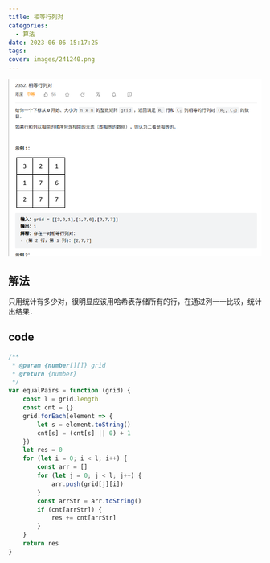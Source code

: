 ```yaml
---
title: 相等行列对
categories:
  - 算法
date: 2023-06-06 15:17:25
tags:
cover: images/241240.png
---
```


![](images/241240.png)

## 解法
只用统计有多少对，很明显应该用哈希表存储所有的行，在通过列一一比较，统计出结果．

## code
```js
/**
 * @param {number[][]} grid
 * @return {number}
 */
var equalPairs = function (grid) {
	const l = grid.length
	const cnt = {}
	grid.forEach(element => {
		let s = element.toString()
		cnt[s] = (cnt[s] || 0) + 1
	})
	let res = 0
	for (let i = 0; i < l; i++) {
		const arr = []
		for (let j = 0; j < l; j++) {
			arr.push(grid[j][i])
		}
		const arrStr = arr.toString()
		if (cnt[arrStr]) {
			res += cnt[arrStr]
		}
	}
	return res
}
```
